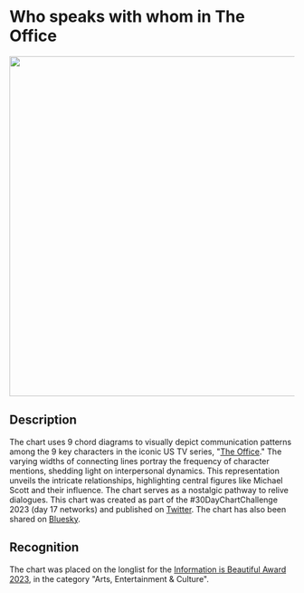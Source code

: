 # Who speaks with whom in The Office

<img src="17-network-who-speaks-office.png" width=600 />

## Description
The chart uses 9 chord diagrams to visually depict communication patterns among the 9 key characters in the iconic US TV series, "[The Office](https://www.imdb.com/title/tt0386676/)." The varying widths of connecting lines portray the frequency of character mentions, shedding light on interpersonal dynamics. This representation unveils the intricate relationships, highlighting central figures like Michael Scott and their influence. The chart serves as a nostalgic pathway to relive dialogues.
This chart was created as part of the #30DayChartChallenge 2023 (day 17 networks) and published on [Twitter](https://twitter.com/_ansgar/status/1647905766479732736).
The chart has also been shared on [Bluesky](https://bsky.app/profile/ansgarw.bsky.social/post/3k6ockk6avm2h).

## Recognition
The chart was placed on the longlist for the [Information is Beautiful Award 2023](https://www.informationisbeautifulawards.com/showcase/6330-who-speaks-about-whom-in-the-office), in the category "Arts, Entertainment & Culture". 
